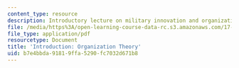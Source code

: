 ```yaml
---
content_type: resource
description: Introductory lecture on military innovation and organization theory.
file: /media/https%3A/open-learning-course-data-rc.s3.amazonaws.com/17-462-innovation-in-military-organizations-fall-2005/b7e4bbda91819ffa5290fc7032d671b8_lec1.pdf
file_type: application/pdf
resourcetype: Document
title: 'Introduction: Organization Theory'
uid: b7e4bbda-9181-9ffa-5290-fc7032d671b8
---
```

